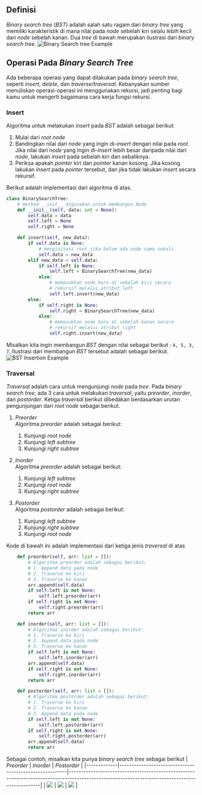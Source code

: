 ## Definisi
*Binary search tree* (*BST*) adalah salah satu ragam dari *binary tree* yang memiliki karakteristik di mana nilai pada *node* sebelah kiri selalu lebih kecil dari *node* sebelah kanan. Dua *tree* di bawah merupakan ilustrasi dari *binary search tree*.
![Binary Search tree Example](img/bst_example.png)

## Operasi Pada *Binary Search Tree*
Ada beberapa operasi yang dapat dilakukan pada *binary search tree*, seperti *insert*, *delete*, dan *traverse/traversal*. Kebanyakan sumber menuliskan operasi-operasi ini menggunakan rekursi, jadi penting bagi kamu untuk mengerti bagaimana cara kerja fungsi rekursi.

### Insert
Algoritma untuk melakukan *insert* pada *BST* adalah sebagai berikut:
1. Mulai dari *root node*
2. Bandingkan nilai dari *node* yang ingin di-*insert* dengan nilai pada *root*. Jika nilai dari *node* yang ingin di-*insert* lebih besar daripada nilai dari *node*, lakukan *insert* pada sebelah kiri dan sebaliknya.
3. Periksa apakah *pointer* kiri dan *pointer* kanan kosong. Jika kosong lakukan *insert* pada *pointer* tersebut, dan jika tidak lakukan *insert* secara rekursif.

Berikut adalah implementasi dari algoritma di atas.
```python
class BinarySearchTree:
    # method __init__ digunakan untuk membangun Node
    def __init__(self, data: int = None):
        self.data = data
        self.left = None
        self.right = None

    def insert(self, new_data):
        if self.data is None:
            # menginisasi root jika belum ada node sama sekali
            self.data = new_data
        elif new_data < self.data:
            if self.left is None:
                self.left = BinarySearchTree(new_data)
            else:
                # memasukkan node baru di sebelah kiri secara
                # rekursif melalui atribut left
                self.left.insert(new_data)
        else:
            if self.right is None:
                self.right = BinarySearchTree(new_data)
            else:
                # memasukkan node baru di sebelah kanan secara
                # rekursif melalui atribut right
                self.right.insert(new_data)
```
Misalkan kita ingin membangun *BST* dengan nilai sebagai berikut : `4, 5, 3, 7`. Ilustrasi dari membangun *BST* tersebut adalah sebagai berikut.
![BST Insertion Example](img/bst_insertion.png)

### Traversal
*Traversal* adalah cara untuk mengunjungi *node* pada *tree*. Pada *binary search tree*, ada 3 cara untuk melakukan *traversal*, yaitu *preorder*, *inorder*, dan *postorder*. Ketiga *traversal* berikut dibedakan berdasarkan urutan pengunjungan dari *root node* sebagai berikut.

1. *Preorder*\
Algoritma *preorder* adalah sebagai berikut:
    1. Kunjungi *root node*
    2. Kunjungi *left subtree*
    3. Kunjungi *right subtree*

2. *Inorder*\
Algoritma *preorder* adalah sebagai berikut:
    1. Kunjungi *left subtree*
    2. Kunjungi *root node*
    3. Kunjungi *right subtree*

3. *Postorder*\
Algoritma *postorder* adalah sebagai berikut:
    1. Kunjungi *left subtree*
    2. Kunjungi *right subtree*
    3. Kunjungi *root node*

Kode di bawah ini adalah implementasi dari ketiga jenis *traversal* di atas
```python
    def preorder(self, arr: list = []):
        # Algoritma preorder adalah sebagai berikut:
        # 1. Append data pada node
        # 2. Traverse ke kiri
        # 3. Traverse ke kanan
        arr.append(self.data)
        if self.left is not None:
            self.left.preorder(arr)
        if self.right is not None:
            self.right.preorder(arr)
        return arr

    def inorder(self, arr: list = []):
        # Algoritma inorder adalah sebagai berikut:
        # 1. Traverse ke kiri
        # 2. Append data pada node
        # 3. Traverse ke kanan
        if self.left is not None:
            self.left.inorder(arr)
        arr.append(self.data)
        if self.right is not None:
            self.right.inorder(arr)
        return arr

    def postorder(self, arr: list = []):
        # Algoritma postorder adalah sebagai berikut:
        # 1. Traverse ke kiri
        # 2. Traverse ke kanan
        # 3. Append data pada node
        if self.left is not None:
            self.left.postorder(arr)
        if self.right is not None:
            self.right.postorder(arr)
        arr.append(self.data)
        return arr
```
Sebagai contoh, misalkan kita punya *binary search tree* sebagai berikut
| *Preorder* | *Inorder*                                        | *Postorder*                                                                                                                          |
|-------------|--------------------------------------------------------|------------------------------------------------------------------------------------------------------------------------------------------------|
| ![](img/preorder.png)    | ![](img/inorder.png) | ![](img/postorder.png) |